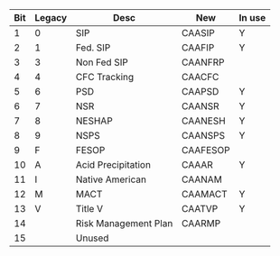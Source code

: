 | Bit | Legacy | Desc                 | New      | In use |
|-----|--------|----------------------|----------|--------|
| 1   | 0      | SIP                  | CAASIP   | Y      |
| 2   | 1      | Fed. SIP             | CAAFIP   | Y      |
| 3   | 3      | Non Fed SIP          | CAANFRP  |        |
| 4   | 4      | CFC Tracking         | CAACFC   |        |
| 5   | 6      | PSD                  | CAAPSD   | Y      |
| 6   | 7      | NSR                  | CAANSR   | Y      |
| 7   | 8      | NESHAP               | CAANESH  | Y      |
| 8   | 9      | NSPS                 | CAANSPS  | Y      |
| 9   | F      | FESOP                | CAAFESOP |        |
| 10  | A      | Acid Precipitation   | CAAAR    | Y      |
| 11  | I      | Native American      | CAANAM   |        |
| 12  | M      | MACT                 | CAAMACT  | Y      |
| 13  | V      | Title V              | CAATVP   | Y      |
| 14  |        | Risk Management Plan | CAARMP   |        |
| 15  |        | Unused               |          |        |
